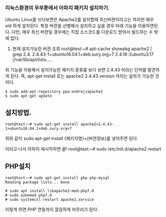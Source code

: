 ### 리눅스환경의 우부툰에서 아파치 패키지 설치하기.

Ubuntu Linux를 쓰다보면은 Apache2를 설치할때 최신버젼이라고는 하지만 매우 old 하게 설치된다.
특정 버젼을 선별해서 설치하고 싶을 경우 아래 기능을 이용하면된다.
다만, 매우 최신 버젼일 경우에는 직접 소스코드를 다운로드 받아서 빌드하는 수 밖에 없다.

1. 현재 설치가능한 버젼 조회
	root@test:~# apt-cache showpkg apache2 | grep 2.4.
	2.4.43-1+ubuntu16.04.1+deb.sury.org+7
	2.4.18-2ubuntu3.17 (/var/lib/apt/lists.....

위 기능을 이용해서 설치가능한 패키지 종류를 보다 보면 2.4.43 이라는 단어를 발견하게 된다.
즉, apt-get install 로는 apache2 2.4.43 version 까지는 설치가 가능한 것이다. 

	$ sudo add-apt-repository ppa:ondrej/apache2
	$ sudo apt-get update

## 설치방법.
	root@test:~# sudo apt-get install apache2=2.4.43-1+ubuntu16.04.1+deb.sury.org+7
위와 같이 sudo apt-get install {패키지명}={버젼정보}를 넣어주면 된다.

이러고 나서 아파치 재시작하면 끝!
	root@test:~# sudo /etc/init.d/apache2 restart

## PHP설치
	root@test:~# sudo apt-get install php php-mysql
	Reading package lists... Done

	# sudo apt install libapache2-mod-php7.0  
	# sudo a2enmod php7.0                     
	# sudo systemctl restart apache2.service  

이렇게 하면 PHP 연동까지 깔끔하게 마무리가 된다.
